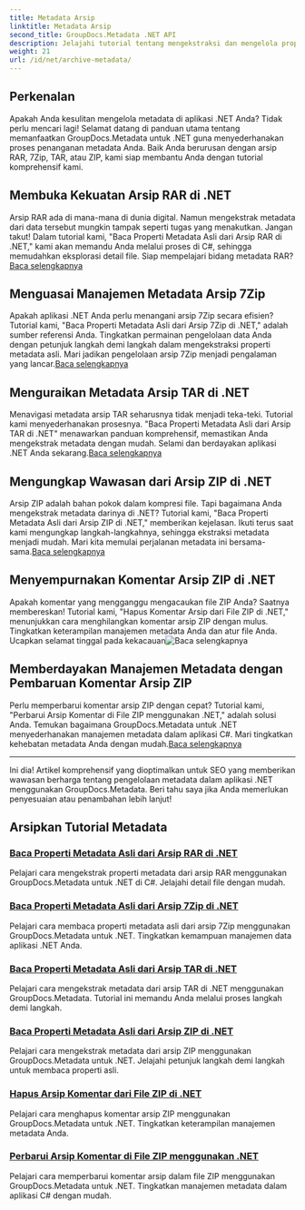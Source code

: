 ```yaml
---
title: Metadata Arsip
linktitle: Metadata Arsip
second_title: GroupDocs.Metadata .NET API
description: Jelajahi tutorial tentang mengekstraksi dan mengelola properti metadata dari berbagai format arsip seperti RAR, 7Zip, TAR, dan ZIP menggunakan GroupDocs.Metadata untuk .NET.
weight: 21
url: /id/net/archive-metadata/
---
```


## Perkenalan

Apakah Anda kesulitan mengelola metadata di aplikasi .NET Anda? Tidak perlu mencari lagi! Selamat datang di panduan utama tentang memanfaatkan GroupDocs.Metadata untuk .NET guna menyederhanakan proses penanganan metadata Anda. Baik Anda berurusan dengan arsip RAR, 7Zip, TAR, atau ZIP, kami siap membantu Anda dengan tutorial komprehensif kami.

## Membuka Kekuatan Arsip RAR di .NET

 Arsip RAR ada di mana-mana di dunia digital. Namun mengekstrak metadata dari data tersebut mungkin tampak seperti tugas yang menakutkan. Jangan takut! Dalam tutorial kami, "Baca Properti Metadata Asli dari Arsip RAR di .NET," kami akan memandu Anda melalui proses di C#, sehingga memudahkan eksplorasi detail file. Siap mempelajari bidang metadata RAR?[Baca selengkapnya](./read-native-metadata-rar-archives/)

## Menguasai Manajemen Metadata Arsip 7Zip

Apakah aplikasi .NET Anda perlu menangani arsip 7Zip secara efisien? Tutorial kami, "Baca Properti Metadata Asli dari Arsip 7Zip di .NET," adalah sumber referensi Anda. Tingkatkan permainan pengelolaan data Anda dengan petunjuk langkah demi langkah dalam mengekstraksi properti metadata asli. Mari jadikan pengelolaan arsip 7Zip menjadi pengalaman yang lancar.[Baca selengkapnya](./read-native-metadata-7zip-archives/)

## Menguraikan Metadata Arsip TAR di .NET

 Menavigasi metadata arsip TAR seharusnya tidak menjadi teka-teki. Tutorial kami menyederhanakan prosesnya. "Baca Properti Metadata Asli dari Arsip TAR di .NET" menawarkan panduan komprehensif, memastikan Anda mengekstrak metadata dengan mudah. Selami dan berdayakan aplikasi .NET Anda sekarang.[Baca selengkapnya](./read-native-metadata-tar-archives/)

## Mengungkap Wawasan dari Arsip ZIP di .NET

Arsip ZIP adalah bahan pokok dalam kompresi file. Tapi bagaimana Anda mengekstrak metadata darinya di .NET? Tutorial kami, "Baca Properti Metadata Asli dari Arsip ZIP di .NET," memberikan kejelasan. Ikuti terus saat kami mengungkap langkah-langkahnya, sehingga ekstraksi metadata menjadi mudah. Mari kita memulai perjalanan metadata ini bersama-sama.[Baca selengkapnya](./read-native-metadata-zip-archives/)

## Menyempurnakan Komentar Arsip ZIP di .NET

 Apakah komentar yang mengganggu mengacaukan file ZIP Anda? Saatnya membereskan! Tutorial kami, "Hapus Komentar Arsip dari File ZIP di .NET," menunjukkan cara menghilangkan komentar arsip ZIP dengan mulus. Tingkatkan keterampilan manajemen metadata Anda dan atur file Anda. Ucapkan selamat tinggal pada kekacauan![Baca selengkapnya](./remove-archive-comment-zip-files/)

## Memberdayakan Manajemen Metadata dengan Pembaruan Komentar Arsip ZIP

Perlu memperbarui komentar arsip ZIP dengan cepat? Tutorial kami, "Perbarui Arsip Komentar di File ZIP menggunakan .NET," adalah solusi Anda. Temukan bagaimana GroupDocs.Metadata untuk .NET menyederhanakan manajemen metadata dalam aplikasi C#. Mari tingkatkan kehebatan metadata Anda dengan mudah.[Baca selengkapnya](./update-archive-comment-zip-files/)

---

Ini dia! Artikel komprehensif yang dioptimalkan untuk SEO yang memberikan wawasan berharga tentang pengelolaan metadata dalam aplikasi .NET menggunakan GroupDocs.Metadata. Beri tahu saya jika Anda memerlukan penyesuaian atau penambahan lebih lanjut!
## Arsipkan Tutorial Metadata
### [Baca Properti Metadata Asli dari Arsip RAR di .NET](./read-native-metadata-rar-archives/)
Pelajari cara mengekstrak properti metadata dari arsip RAR menggunakan GroupDocs.Metadata untuk .NET di C#. Jelajahi detail file dengan mudah.
### [Baca Properti Metadata Asli dari Arsip 7Zip di .NET](./read-native-metadata-7zip-archives/)
Pelajari cara membaca properti metadata asli dari arsip 7Zip menggunakan GroupDocs.Metadata untuk .NET. Tingkatkan kemampuan manajemen data aplikasi .NET Anda.
### [Baca Properti Metadata Asli dari Arsip TAR di .NET](./read-native-metadata-tar-archives/)
Pelajari cara mengekstrak metadata dari arsip TAR di .NET menggunakan GroupDocs.Metadata. Tutorial ini memandu Anda melalui proses langkah demi langkah.
### [Baca Properti Metadata Asli dari Arsip ZIP di .NET](./read-native-metadata-zip-archives/)
Pelajari cara mengekstrak metadata dari arsip ZIP menggunakan GroupDocs.Metadata untuk .NET. Jelajahi petunjuk langkah demi langkah untuk membaca properti asli.
### [Hapus Arsip Komentar dari File ZIP di .NET](./remove-archive-comment-zip-files/)
Pelajari cara menghapus komentar arsip ZIP menggunakan GroupDocs.Metadata untuk .NET. Tingkatkan keterampilan manajemen metadata Anda.
### [Perbarui Arsip Komentar di File ZIP menggunakan .NET](./update-archive-comment-zip-files/)
Pelajari cara memperbarui komentar arsip dalam file ZIP menggunakan GroupDocs.Metadata untuk .NET. Tingkatkan manajemen metadata dalam aplikasi C# dengan mudah.